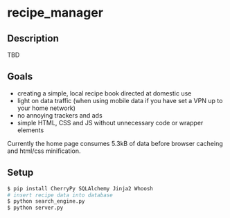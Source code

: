 # recipe_manager
## Description
TBD

## Goals
- creating a simple, local recipe book directed at domestic use
- light on data traffic (when using mobile data if you have set a VPN up to your home network)
- no annoying trackers and ads
- simple HTML, CSS and JS without unnecessary code or wrapper elements

Currently the home page consumes 5.3kB of data before browser cacheing and html/css minification.

## Setup
```bash
$ pip install CherryPy SQLAlchemy Jinja2 Whoosh
# insert recipe data into database
$ python search_engine.py
$ python server.py
```
